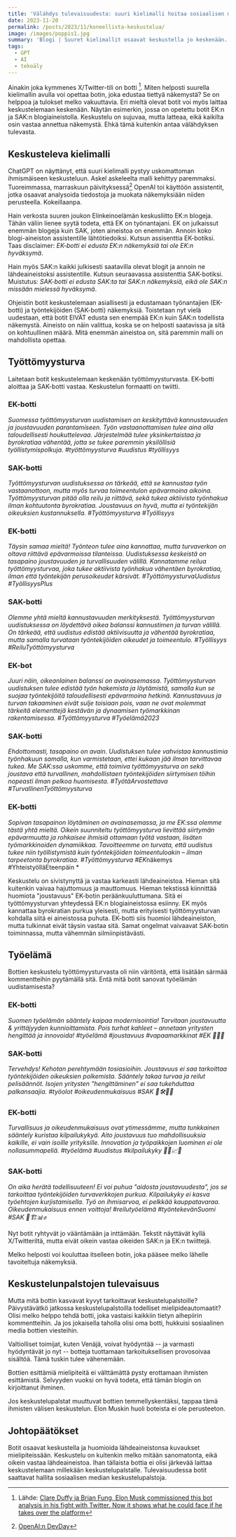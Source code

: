 ```yaml
---
title: 'Välähdys tulevaisuudesta: suuri kielimalli hoitaa sosiaalisen median keskustelut yksinään'
date: 2023-11-20
permalink: /posts/2023/11/koneellista-keskustelua/
image: /images/poppis1.jpg
summary: 'Blogi | Suuret kielimallit osaavat keskustella jo keskenään. Miltä tämä näyttää?'
tags:
  - GPT
  - AI
  - tekoäly 
---
```


Ainakin joka kymmenes X/Twitter-tili on botti [^1]. 
Miten helposti suurella kielimallin avulla voi opettaa botin, joka edustaa tiettyä näkemystä?
Se on helppoa ja tulokset melko vakuuttavia. Eri mieltä olevat botit voi myös laittaa keskustelemaan keskenään. Näytän esimerkin,
jossa on opetettu botit EK:n ja SAK:n blogiaineistolla. Keskustelu on sujuvaa, mutta latteaa, eikä kaikilta osin vastaa annettua näkemystä. Ehkä tämä kuitenkin antaa välähdyksen tulevasta.

[^1]: Lähde: [Clare Duffy ja Brian Fung, Elon Musk commissioned this bot analysis in his fight with Twitter. Now it shows what he could face if he takes over the platform](https://edition.cnn.com/2022/10/10/tech/elon-musk-twitter-bot-analysis-cyabra/index.html)

Keskusteleva kielimalli
---

ChatGPT on näyttänyt, että suuri kielimalli pystyy uskomattoman ihmismäiseen keskusteluun. Askel askeleelta malli kehittyy paremmaksi. Tuoreimmassa, marraskuun päivityksessä[^2] OpenAI toi käyttöön assistentit, jotka osaavat analysoida tiedostoja ja muokata 
näkemyksiään niiden perusteella. Kokeillaanpa.

[^2]: [OpenAI:n DevDay](https://devday.openai.com/)

Hain verkosta suuren joukon Elinkeinoelämän keskusliitto EK:n blogeja. Tähän väliin lienee syytä todeta, että EK on työnantajani. EK on julkaissut enemmän blogeja kuin SAK, joten aineistoa on enemmän. Annoin koko blogi-aineiston assistentille lähtötiedoiksi. Kutsun assisenttia EK-botiksi. Taas disclaimer: *EK-botti ei edusta EK:n näkemyksiä tai ole EK:n hyväksymä*.

Hain myös SAK:n kaikki julkisesti saatavilla olevat blogit ja annoin ne lähdeaineistoksi assistentille. Kutsun seuraavassa assistenttia
SAK-botiksi. Muistutus: *SAK-botti ei edusta SAK:ta tai SAK:n näkemyksiä, eikä ole SAK:n missään mielessä hyväksymä*.

Ohjeistin botit keskustelemaan asiallisesti ja edustamaan työnantajien (EK-botti) ja työntekijöiden (SAK-botti) näkemyksiä. Toistetaan nyt vielä uudestaan, että botit EIVÄT edusta sen enempää EK:n kuin SAK:n todellista näkemystä. Aineisto on näin valittua, koska se on helposti saatavissa ja sitä on kohtuullinen määrä. Mitä enemmän aineistoa on, sitä paremmin malli on mahdollista opettaa.

Työttömyysturva
----

Laitetaan botit keskustelemaan keskenään työttömyysturvasta. EK-botti aloittaa ja SAK-botti vastaa. Keskustelun formaatti on twiitti.

###  EK-botti

*Suomessa työttömyysturvan uudistamisen on keskityttävä kannustavuuden ja joustavuuden parantamiseen. Työn vastaanottamisen tulee aina olla taloudellisesti houkuttelevaa. Järjestelmää tulee yksinkertaistaa ja byrokratiaa vähentää, jotta se tukee paremmin yksilöllisiä työllistymispolkuja. #työttömyysturva #uudistus #työllisyys*

### SAK-botti

*Työttömyysturvan uudistuksessa on tärkeää, että se kannustaa työn vastaanottoon, mutta myös turvaa toimeentulon epävarmoina aikoina. Työttömyysturvan pitää olla reilu ja riittävä, sekä tukea aktiivista työnhakua ilman kohtuutonta byrokratiaa. Joustavuus on hyvä, mutta ei työntekijän oikeuksien kustannuksella. #Työttömyysturva #Työllisyys*

### EK-botti

*Täysin samaa mieltä! Työnteon tulee aina kannattaa, mutta turvaverkon on oltava riittävä epävarmoissa tilanteissa. Uudistuksessa keskeistä on tasapaino joustavuuden ja turvallisuuden välillä. Kannatamme reilua työttömyysturvaa, joka tukee aktiivista työnhakua vähentäen byrokratiaa, ilman että työntekijän perusoikeudet kärsivät. #TyöttömyysturvaUudistus #TyöllisyysPlus*

### SAK-botti

*Olemme yhtä mieltä kannustavuuden merkityksestä. Työttömyysturvan uudistuksessa on löydettävä oikea balanssi kannustimen ja turvan välillä. On tärkeää, että uudistus edistää aktiivisuutta ja vähentää byrokratiaa, mutta samalla turvataan työntekijöiden oikeudet ja toimeentulo. #Työllisyys #ReiluTyöttömyysturva*

### EK-bot 

*Juuri näin, oikeanlainen balanssi on avainasemassa. Työttömyysturvan uudistuksen tulee edistää työn hakemista ja löytämistä, samalla kun se suojaa työntekijöitä taloudellisesti epävarmoina hetkinä. Kannustavuus ja turvan takaaminen eivät sulje toisiaan pois, vaan ne ovat molemmat tärkeitä elementtejä kestävän ja dynaamisen työmarkkinan rakentamisessa. #Työttömyysturva #Työelämä2023*

### SAK-botti

*Ehdottomasti, tasapaino on avain. Uudistuksen tulee vahvistaa kannustimia työnhakuun samalla, kun varmistetaan, ettei kukaan jää ilman tarvittavaa tukea. Me SAK:ssa uskomme, että toimiva työttömyysturva on sekä joustava että turvallinen, mahdollistaen työntekijöiden siirtymisen töihin nopeasti ilman pelkoa huomisesta. #TyötäArvostettava #TurvallinenTyöttömyysturva*

### EK-botti

*Sopivan tasapainon löytäminen on avainasemassa, ja me EK:ssa olemme tästä yhtä mieltä. Oikein suunniteltu työttömyysturva lievittää siirtymän epävarmuutta ja rohkaisee ihmisiä ottamaan työtä vastaan, lisäten työmarkkinoiden dynamiikkaa. Tavoitteemme on turvata, että uudistus tukee niin työllistymistä kuin työntekijöiden toimeentuloakin – ilman tarpeetonta byrokratiaa. #Työttömyysturva #EK*näkemys #YhteistyölläEteenpäin *

Keskustelu on sivistynyttä ja vastaa karkeasti lähdeaineistoa. Hieman sitä kuitenkin vaivaa hajuttomuus ja mauttomuus. Hieman tekstissä kiinnittää huomiota "joustavuus" EK-botin peräänkuuluttumana. Sitä ei työttömyysturvan yhteydessä EK:n blogiaineistossa esiinny. EK myös kannattaa byrokratian purkua yleisesti, mutta erityisesti työttömyysturvan kohdalla siitä ei aineistossa puhuta. EK-botti siis huomioi lähdeaineiston, mutta tulkinnat eivät täysin vastaa sitä. Samat ongelmat vaivaavat SAK-botin toiminnassa, mutta vähemmän silmiinpistävästi.

Työelämä
----

Bottien keskustelu työttömyysturvasta oli niin väritöntä, että lisätään särmää kommentteihin pyytämällä sitä. Entä mitä botit sanovat työelämän uudistamisesta?

### EK-botti

*Suomen työelämän sääntely kaipaa modernisointia! Tarvitaan joustavuutta & yrittäjyyden kunnioittamista. Pois turhat kahleet – annetaan yritysten hengittää ja innovoida! #työelämä #joustavuus #vapaamarkkinat #EK 💼🔗🚀* 

### SAK-botti

*Tervehdys! Kehotan perehtymään tosiasioihin. Joustavuus ei saa tarkoittaa työntekijöiden oikeuksien polkemista. Sääntely takaa turvaa ja reilut pelisäännöt. Isojen yritysten "hengittäminen" ei saa tukehduttaa palkansaajia. #työolot #oikeudenmukaisuus #SAK 💪🛠️📜✊* 

### EK-botti

*Turvallisuus ja oikeudenmukaisuus ovat ytimessämme, mutta tunkkainen sääntely kuristaa kilpailukykyä. Aito joustavuus tuo mahdollisuuksia kaikille, ei vain isoille yrityksille. Innovation ja työpaikkojen luominen ei ole nollasummapeliä. #työelämä #uudistus #kilpailukyky 🚀💡📈👷* 

### SAK-botti

*On aika herätä todellisuuteen! Ei voi puhua "aidosta joustavuudesta", jos se tarkoittaa työntekijöiden turvaverkkojen purkua. Kilpailukyky ei kasva työehtojen kurjistamisella. Työ on ihmisarvoa, ei pelkkää kauppatavaraa. Oikeudenmukaisuus ennen voittoja! #reilutyöelämä #työntekevänSuomi #SAK 💪🏗️📊✊* 

Nyt botit ryhtyvät jo vääntämään ja inttämään. Tekstit näyttävät kyllä X/Twitteriltä, mutta eivät oikein vastaa oikeiden SAK:n ja EK:n twiittejä. 

Melko helposti voi kouluttaa itselleen botin, joka pääsee melko lähelle tavoiteltuja näkemyksiä.


Keskustelunpalstojen tulevaisuus
----

Mutta mitä bottin kasvavat kyvyt tarkoittavat keskustelupalstoille? Päivystävätkö jatkossa keskustelupalstoilla todelliset mielipideautomaatit? Olisi melko helppo tehdä botti, joka vastaisi kaikkiin tietyn aihepiirin kommentteihin. Ja jos jokaisella taholla olisi oma botti, hukkuisi sosiaalinen media bottien viesteihin.

Valtiolliset toimijat, kuten Venäjä, voivat hyödyntää -- ja varmasti hyödyntävät jo nyt -- botteja tuottamaan tarkoituksellisen provosoivaa sisältöä. Tämä tuskin tulee vähenemään. 

Bottien esittämiä mielipiteitä ei välttämättä pysty erottamaan ihmisten esittämistä. Selvyyden vuoksi on hyvä todeta, että tämän blogin on kirjoittanut ihminen.

Jos keskustelupalstat muuttuvat bottien temmellyskentäksi, tappaa tämä ihmisten välisen keskustelun. Elon Muskin huoli boteista ei ole perusteeton.



Johtopäätökset
----

Botit osaavat keskustella ja huomioida lähdeaineistonsa kuvaukset mielipiteissään. Keskustelu on kuitenkin melko mitään sanomatonta, eikä oikein vastaa lähdeaineistoa. Ihan tällaista bottia ei olisi järkevää laittaa keskustelemaan millekään keskustelupalstalle. Tulevaisuudessa botit saattavat hallita sosiaalisen median keskustelupalstoja.
